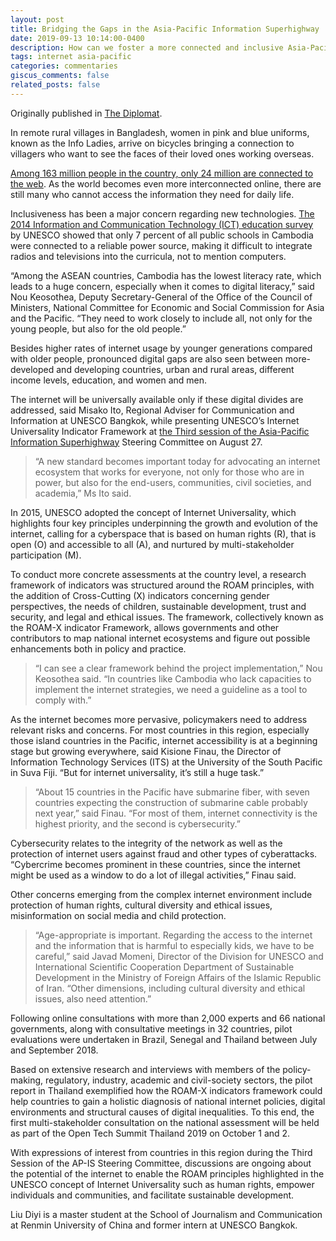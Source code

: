 ```yaml
---
layout: post
title: Bridging the Gaps in the Asia-Pacific Information Superhighway
date: 2019-09-13 10:14:00-0400
description: How can we foster a more connected and inclusive Asia-Pacific?
tags: internet asia-pacific
categories: commentaries
giscus_comments: false
related_posts: false
---
```




Originally published in [The Diplomat](https://thediplomat.com/2019/09/bridging-the-gaps-in-the-asia-pacific-information-superhighway/).


In remote rural villages in Bangladesh, women in pink and blue uniforms, known as the Info Ladies, arrive on bicycles bringing a connection to villagers who want to see the faces of their loved ones working overseas.

[Among 163 million people in the country, only 24 million are connected to the web](https://www.itu.int/en/ITU-D/Statistics/Pages/stat/default.aspx). As the world becomes even more interconnected online, there are still many who cannot access the information they need for daily life.

Inclusiveness has been a major concern regarding new technologies. [The 2014 Information and Communication Technology (ICT) education survey](http://uis.unesco.org/sites/default/files/documents/information-communication-technologies-education-asia-ict-integration-e-readiness-schools-2014-en_0.pdf) by UNESCO showed that only 7 percent of all public schools in Cambodia were connected to a reliable power source, making it difficult to integrate radios and televisions into the curricula, not to mention computers.

“Among the ASEAN countries, Cambodia has the lowest literacy rate, which leads to a huge concern, especially when it comes to digital literacy,” said Nou Keosothea, Deputy Secretary-General of the Office of the Council of Ministers, National Committee for Economic and Social Commission for Asia and the Pacific. “They need to work closely to include all, not only for the young people, but also for the old people.”

Besides higher rates of internet usage by younger generations compared with older people, pronounced digital gaps are also seen between more-developed and developing countries, urban and rural areas, different income levels, education, and women and men.

The internet will be universally available only if these digital divides are addressed, said Misako Ito, Regional Adviser for Communication and Information at UNESCO Bangkok, while presenting UNESCO’s Internet Universality Indicator Framework at [the Third session of the Asia-Pacific Information Superhighway](https://www.unescap.org/our-work/ict-disaster-risk-reduction/asia-pacific-information-superhighway) Steering Committee on August 27.

>“A new standard becomes important today for advocating an internet ecosystem that works for everyone, not only for those who are in power, but also for the end-users, communities, civil societies, and academia,” Ms Ito said.

In 2015, UNESCO adopted the concept of Internet Universality, which highlights four key principles underpinning the growth and evolution of the internet, calling for a cyberspace that is based on human rights (R), that is open (O) and accessible to all (A), and nurtured by multi-stakeholder participation (M).

To conduct more concrete assessments at the country level, a research framework of indicators was structured around the ROAM principles, with the addition of Cross-Cutting (X) indicators concerning gender perspectives, the needs of children, sustainable development, trust and security, and legal and ethical issues. The framework, collectively known as the ROAM-X indicator Framework, allows governments and other contributors to map national internet ecosystems and figure out possible enhancements both in policy and practice.

>“I can see a clear framework behind the project implementation,” Nou Keosothea said. “In countries like Cambodia who lack capacities to implement the internet strategies, we need a guideline as a tool to comply with.”

As the internet becomes more pervasive, policymakers need to address relevant risks and concerns. For most countries in this region, especially those island countries in the Pacific, internet accessibility is at a beginning stage but growing everywhere, said Kisione Finau, the Director of Information Technology Services (ITS) at the University of the South Pacific in Suva Fiji. “But for internet universality, it’s still a huge task.”

> “About 15 countries in the Pacific have submarine fiber, with seven countries expecting the construction of submarine cable probably next year,” said Finau. “For most of them, internet connectivity is the highest priority, and the second is cybersecurity.”

Cybersecurity relates to the integrity of the network as well as the protection of internet users against fraud and other types of cyberattacks. “Cybercrime becomes prominent in these countries, since the internet might be used as a window to do a lot of illegal activities,” Finau said.

Other concerns emerging from the complex internet environment include protection of human rights, cultural diversity and ethical issues, misinformation on social media and child protection.

>“Age-appropriate is important. Regarding the access to the internet and the information that is harmful to especially kids, we have to be careful,” said Javad Momeni, Director of the Division for UNESCO and International Scientific Cooperation Department of Sustainable Development in the Ministry of Foreign Affairs of the Islamic Republic of Iran. “Other dimensions, including cultural diversity and ethical issues, also need attention.”

Following online consultations with more than 2,000 experts and 66 national governments, along with consultative meetings in 32 countries, pilot evaluations were undertaken in Brazil, Senegal and Thailand between July and September 2018.

Based on extensive research and interviews with members of the policy-making, regulatory, industry, academic and civil-society sectors, the pilot report in Thailand exemplified how the ROAM-X indicators framework could help countries to gain a holistic diagnosis of national internet policies, digital environments and structural causes of digital inequalities. To this end, the first multi-stakeholder consultation on the national assessment will be held as part of the Open Tech Summit Thailand 2019 on October 1 and 2.

With expressions of interest from countries in this region during the Third Session of the AP-IS Steering Committee, discussions are ongoing about the potential of the internet to enable the ROAM principles highlighted in the UNESCO concept of Internet Universality such as human rights, empower individuals and communities, and facilitate sustainable development.

Liu Diyi is a master student at the School of Journalism and Communication at Renmin University of China and former intern at UNESCO Bangkok.
